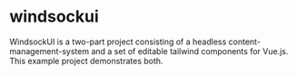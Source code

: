 # windsockui
WindsockUI is a two-part project consisting of a headless content-management-system and a set of editable tailwind components for Vue.js. This example project demonstrates both.

